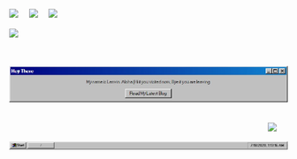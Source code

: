 <img src="https://win98icons.alexmeub.com/icons/png/computer_explorer_cool-0.png" width='36'/>&nbsp;&nbsp;&nbsp;&nbsp;&nbsp;<img src="https://win98icons.alexmeub.com/icons/png/directory_closed-4.png" width='36'/>&nbsp;&nbsp;&nbsp;&nbsp;&nbsp;<img src="https://win98icons.alexmeub.com/icons/png/internet_connection_wiz-4.png" width='36'/>
<br>
<br>
<img src="https://win98icons.alexmeub.com/icons/png/computer_explorer_cool-0.png" width='36'>
<script>

</script>
</img>
<br>
&nbsp;&nbsp;&nbsp;&nbsp;&nbsp;&nbsp;&nbsp;&nbsp;<img  src="https://raw.githubusercontent.com/98lenvi/98lenvi/master/aloha.jpg" width='750'>
<br>
<br>
<br>
<img align='right' src="https://win98icons.alexmeub.com/icons/png/recycle_bin_full_cool-0.png" width='36'>
<br>
<br>
<img src="https://raw.githubusercontent.com/98lenvi/98lenvi/master/taskabr.png">
